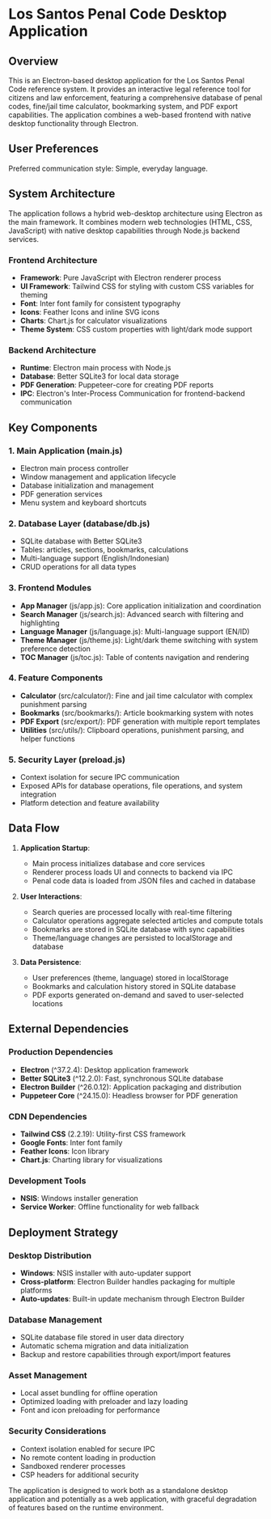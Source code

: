 # Los Santos Penal Code Desktop Application

## Overview

This is an Electron-based desktop application for the Los Santos Penal Code reference system. It provides an interactive legal reference tool for citizens and law enforcement, featuring a comprehensive database of penal codes, fine/jail time calculator, bookmarking system, and PDF export capabilities. The application combines a web-based frontend with native desktop functionality through Electron.

## User Preferences

Preferred communication style: Simple, everyday language.

## System Architecture

The application follows a hybrid web-desktop architecture using Electron as the main framework. It combines modern web technologies (HTML, CSS, JavaScript) with native desktop capabilities through Node.js backend services.

### Frontend Architecture
- **Framework**: Pure JavaScript with Electron renderer process
- **UI Framework**: Tailwind CSS for styling with custom CSS variables for theming
- **Font**: Inter font family for consistent typography
- **Icons**: Feather Icons and inline SVG icons
- **Charts**: Chart.js for calculator visualizations
- **Theme System**: CSS custom properties with light/dark mode support

### Backend Architecture
- **Runtime**: Electron main process with Node.js
- **Database**: Better SQLite3 for local data storage
- **PDF Generation**: Puppeteer-core for creating PDF reports
- **IPC**: Electron's Inter-Process Communication for frontend-backend communication

## Key Components

### 1. Main Application (main.js)
- Electron main process controller
- Window management and application lifecycle
- Database initialization and management
- PDF generation services
- Menu system and keyboard shortcuts

### 2. Database Layer (database/db.js)
- SQLite database with Better SQLite3
- Tables: articles, sections, bookmarks, calculations
- Multi-language support (English/Indonesian)
- CRUD operations for all data types

### 3. Frontend Modules
- **App Manager** (js/app.js): Core application initialization and coordination
- **Search Manager** (js/search.js): Advanced search with filtering and highlighting
- **Language Manager** (js/language.js): Multi-language support (EN/ID)
- **Theme Manager** (js/theme.js): Light/dark theme switching with system preference detection
- **TOC Manager** (js/toc.js): Table of contents navigation and rendering

### 4. Feature Components
- **Calculator** (src/calculator/): Fine and jail time calculator with complex punishment parsing
- **Bookmarks** (src/bookmarks/): Article bookmarking system with notes
- **PDF Export** (src/export/): PDF generation with multiple report templates
- **Utilities** (src/utils/): Clipboard operations, punishment parsing, and helper functions

### 5. Security Layer (preload.js)
- Context isolation for secure IPC communication
- Exposed APIs for database operations, file operations, and system integration
- Platform detection and feature availability

## Data Flow

1. **Application Startup**:
   - Main process initializes database and core services
   - Renderer process loads UI and connects to backend via IPC
   - Penal code data is loaded from JSON files and cached in database

2. **User Interactions**:
   - Search queries are processed locally with real-time filtering
   - Calculator operations aggregate selected articles and compute totals
   - Bookmarks are stored in SQLite database with sync capabilities
   - Theme/language changes are persisted to localStorage and database

3. **Data Persistence**:
   - User preferences (theme, language) stored in localStorage
   - Bookmarks and calculation history stored in SQLite database
   - PDF exports generated on-demand and saved to user-selected locations

## External Dependencies

### Production Dependencies
- **Electron** (^37.2.4): Desktop application framework
- **Better SQLite3** (^12.2.0): Fast, synchronous SQLite database
- **Electron Builder** (^26.0.12): Application packaging and distribution
- **Puppeteer Core** (^24.15.0): Headless browser for PDF generation

### CDN Dependencies
- **Tailwind CSS** (2.2.19): Utility-first CSS framework
- **Google Fonts**: Inter font family
- **Feather Icons**: Icon library
- **Chart.js**: Charting library for visualizations

### Development Tools
- **NSIS**: Windows installer generation
- **Service Worker**: Offline functionality for web fallback

## Deployment Strategy

### Desktop Distribution
- **Windows**: NSIS installer with auto-updater support
- **Cross-platform**: Electron Builder handles packaging for multiple platforms
- **Auto-updates**: Built-in update mechanism through Electron Builder

### Database Management
- SQLite database file stored in user data directory
- Automatic schema migration and data initialization
- Backup and restore capabilities through export/import features

### Asset Management
- Local asset bundling for offline operation
- Optimized loading with preloader and lazy loading
- Font and icon preloading for performance

### Security Considerations
- Context isolation enabled for secure IPC
- No remote content loading in production
- Sandboxed renderer processes
- CSP headers for additional security

The application is designed to work both as a standalone desktop application and potentially as a web application, with graceful degradation of features based on the runtime environment.